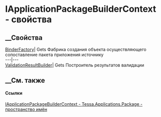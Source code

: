 # IApplicationPackageBuilderContext - свойства
##  __Свойства
[BinderFactory](P_Tessa_Applications_Package_IApplicationPackageBuilderContext_BinderFactory.htm)|
Gets Фабрика создания объекта осуществляющего сопоставление пакета приложения
источнику  
---|---  
[ValidationResultBuilder](P_Tessa_Applications_Package_IApplicationPackageBuilderContext_ValidationResultBuilder.htm)|
Gets Построитель результатов валидации  
## __См. также
#### Ссылки
[IApplicationPackageBuilderContext -
](T_Tessa_Applications_Package_IApplicationPackageBuilderContext.htm)
[Tessa.Applications.Package - пространство
имён](N_Tessa_Applications_Package.htm)

